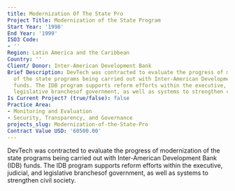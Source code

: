 ```yaml
---
title: Modernization Of The State Pro
Project Title: Modernization of the State Program
Start Year: '1998'
End Year: '1999'
ISO3 Code:
- ''
Region: Latin America and the Caribbean
Country: ''
Client/ Donor: Inter-American Development Bank
Brief Description: DevTech was contracted to evaluate the progress of modernization
  of the state programs being carried out with Inter-American Development Bank (IDB)
  funds. The IDB program supports reform efforts within the executive, judicial, and
  legislative branchesof government, as well as systems to strengthen civil society.
Is Current Project? (true/false): false
Practice Area:
- Monitoring and Evaluation
- Security, Transparency, and Governance
projects_slug: Modernization-of-the-State-Pro
Contract Value USD: '60500.00'
---
```


DevTech was contracted to evaluate the progress of modernization of the state programs being carried out with Inter-American Development Bank (IDB) funds. The IDB program supports reform efforts within the executive, judicial, and legislative branchesof government, as well as systems to strengthen civil society.